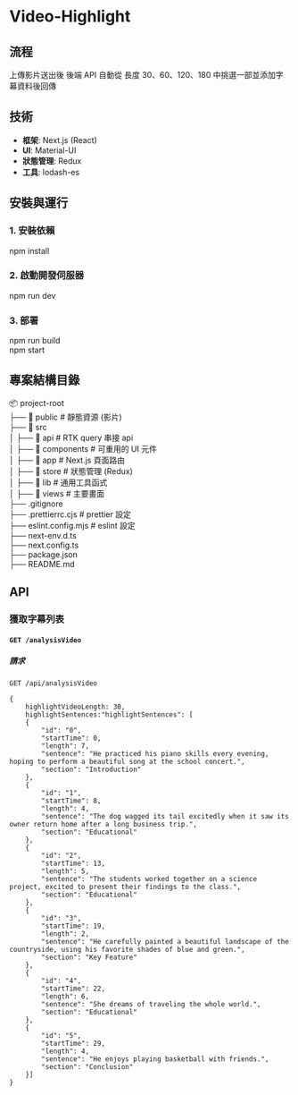 # Video-Highlight


## 流程

上傳影片送出後 後端 API 自動從 長度 30、60、120、180 中挑選一部並添加字幕資料後回傳

## 技術

- **框架**: Next.js (React)
- **UI**: Material-UI
- **狀態管理**: Redux
- **工具**: lodash-es

## 安裝與運行

### 1. 安裝依賴
npm install

### 2. 啟動開發伺服器
npm run dev

### 3. 部署
npm run build  
npm start

## 專案結構目錄

📦 project-root  
├── 📁 public        # 靜態資源 (影片)  
├── 📁 src  
│   ├── 📁 api  # RTK query 串接 api  
│   ├── 📁 components  # 可重用的 UI 元件  
│   ├── 📁 app       # Next.js 頁面路由  
│   ├── 📁 store       # 狀態管理 (Redux)  
│   ├── 📁 lib       # 通用工具函式  
│   ├── 📁 views      # 主要畫面  
├── .gitignore  
├── .prettierrc.cjs     # prettier 設定  
├── eslint.config.mjs   # eslint 設定  
├── next-env.d.ts  
├── next.config.ts  
├── package.json  
├── README.md  

## API 


### **獲取字幕列表**
#### `GET /analysisVideo`
##### **請求**
```http
GET /api/analysisVideo

{
    highlightVideoLength: 30,
    highlightSentences:"highlightSentences": [
    {
        "id": "0",
        "startTime": 0,
        "length": 7,
        "sentence": "He practiced his piano skills every evening, hoping to perform a beautiful song at the school concert.",
        "section": "Introduction"
    },
    {
        "id": "1",
        "startTime": 8,
        "length": 4,
        "sentence": "The dog wagged its tail excitedly when it saw its owner return home after a long business trip.",
        "section": "Educational"
    },
    {
        "id": "2",
        "startTime": 13,
        "length": 5,
        "sentence": "The students worked together on a science project, excited to present their findings to the class.",
        "section": "Educational"
    },
    {
        "id": "3",
        "startTime": 19,
        "length": 2,
        "sentence": "He carefully painted a beautiful landscape of the countryside, using his favorite shades of blue and green.",
        "section": "Key Feature"
    },
    {
        "id": "4",
        "startTime": 22,
        "length": 6,
        "sentence": "She dreams of traveling the whole world.",
        "section": "Educational"
    },
    {
        "id": "5",
        "startTime": 29,
        "length": 4,
        "sentence": "He enjoys playing basketball with friends.",
        "section": "Conclusion"
    }]
}